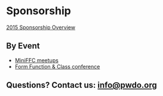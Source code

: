 # Sponsorship 

[2015 Sponsorship Overview](http://pwdo.org/PWDOx2015.pdf)

## By Event

- [MiniFFC meetups](https://github.com/pwdo/Sponsorship/blob/master/MiniFFC.md)
- [Form Function & Class conference](http://www.formfunctionclass.com/sponsor.pdf)

## Questions? Contact us: info@pwdo.org 
